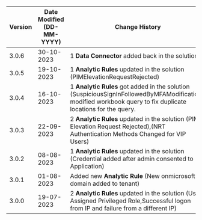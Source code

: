 | **Version** | **Date Modified (DD-MM-YYYY)** | **Change History**                                                                                                                     |
|-------------|--------------------------------|----------------------------------------------------------------------------------------------------------------------------------------|
| 3.0.6       | 30-10-2023                     | 1 **Data Connector** added back in the solution | 
| 3.0.5       | 19-10-2023                     | 1 **Analytic Rules** updated in the solution (PIMElevationRequestRejected)  | 
| 3.0.4       | 16-10-2023                     | 1 **Analytic Rules** got added in the solution (SuspiciousSignInFollowedByMFAModification), modified workbook query to fix duplicate locations for the query.  |                                                              
| 3.0.3       | 22-09-2023                     | 2 **Analytic Rules** updated in the solution (PIM Elevation Request Rejected),(NRT Authentication Methods Changed for VIP Users)  |
| 3.0.2       | 08-08-2023                     | 1 **Analytic Rules** updated in the solution (Credential added after admin consented to Application)  |
| 3.0.1       | 01-08-2023                     | Added new **Analytic Rule** (New onmicrosoft domain added to tenant)                                                                   |
| 3.0.0       | 19-07-2023                     | 2 **Analytic Rules** updated in the solution (User Assigned Privileged Role,Successful logon from IP and failure from a different IP)  |

